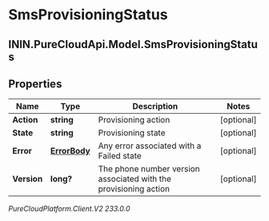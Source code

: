 # SmsProvisioningStatus

## ININ.PureCloudApi.Model.SmsProvisioningStatus

## Properties

|Name | Type | Description | Notes|
|------------ | ------------- | ------------- | -------------|
| **Action** | **string** | Provisioning action | [optional] |
| **State** | **string** | Provisioning state | [optional] |
| **Error** | [**ErrorBody**](ErrorBody) | Any error associated with a Failed state | [optional] |
| **Version** | **long?** | The phone number version associated with the provisioning action | [optional] |



_PureCloudPlatform.Client.V2 233.0.0_
